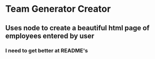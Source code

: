 # Team Generator Creator

## Uses node to create a beautiful html page of employees entered by user

### I need to get better at README's

